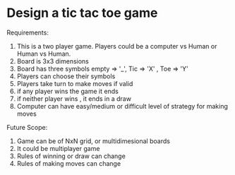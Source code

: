 # Design a tic tac toe game
Requirements:
1. This is a two player game. Players could be a computer vs Human or Human vs Human.
2. Board is 3x3 dimensions
3. Board has three symbols empty => '_', Tic => 'X' , Toe => 'Y'
4. Players can choose their symbols
5. Players take turn to make moves if valid
6. if any player wins the game it ends
7. if neither player wins , it ends in a draw
8. Computer can have easy/medium or difficult level of strategy for making moves

Future Scope:
1. Game can be of NxN grid, or multidimesional boards
2. It could be multiplayer game
3. Rules of winning or draw can change
4. Rules of making moves can change
